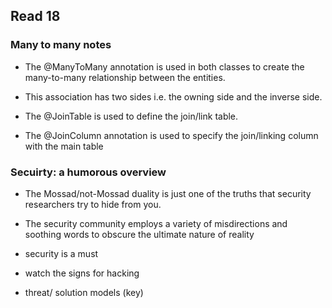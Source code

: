 ## Read 18

### Many to many notes

- The @ManyToMany annotation is used in both classes to create the many-to-many relationship between the entities.

- This association has two sides i.e. the owning side and the inverse side.

- The @JoinTable is used to define the join/link table.

- The @JoinColumn annotation is used to specify the join/linking column with the main table

### Secuirty: a humorous overview

- The Mossad/not-Mossad duality is just one of the truths that security researchers try to hide from you. 

- The security community employs a variety of misdirections and soothing words to obscure the ultimate nature of reality

- security is a must

- watch the signs for hacking

- threat/ solution models (key)